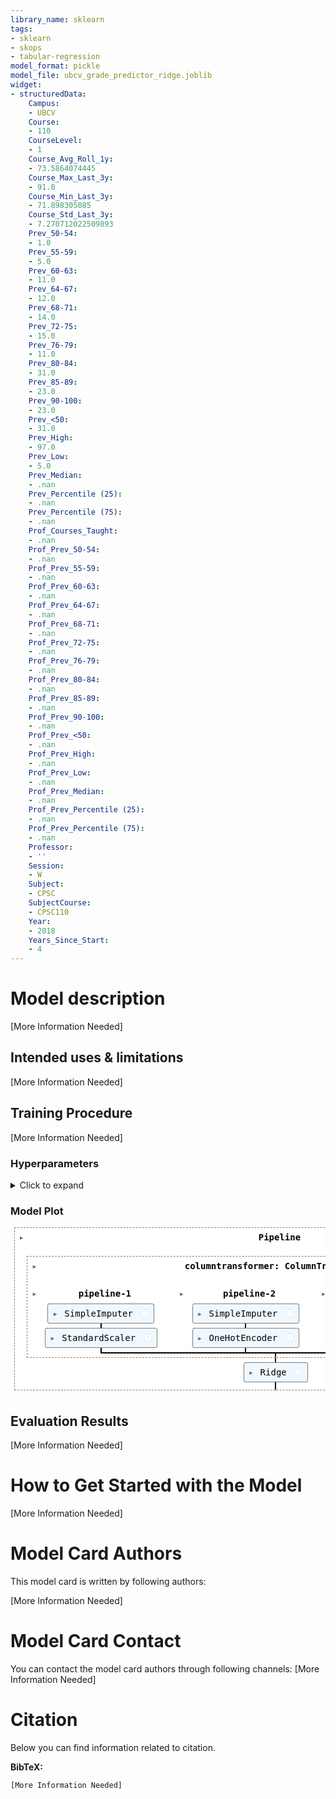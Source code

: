 ```yaml
---
library_name: sklearn
tags:
- sklearn
- skops
- tabular-regression
model_format: pickle
model_file: ubcv_grade_predictor_ridge.joblib
widget:
- structuredData:
    Campus:
    - UBCV
    Course:
    - 110
    CourseLevel:
    - 1
    Course_Avg_Roll_1y:
    - 73.5864074445
    Course_Max_Last_3y:
    - 91.0
    Course_Min_Last_3y:
    - 71.898305085
    Course_Std_Last_3y:
    - 7.270712022509893
    Prev_50-54:
    - 1.0
    Prev_55-59:
    - 5.0
    Prev_60-63:
    - 11.0
    Prev_64-67:
    - 12.0
    Prev_68-71:
    - 14.0
    Prev_72-75:
    - 15.0
    Prev_76-79:
    - 11.0
    Prev_80-84:
    - 31.0
    Prev_85-89:
    - 23.0
    Prev_90-100:
    - 23.0
    Prev_<50:
    - 31.0
    Prev_High:
    - 97.0
    Prev_Low:
    - 5.0
    Prev_Median:
    - .nan
    Prev_Percentile (25):
    - .nan
    Prev_Percentile (75):
    - .nan
    Prof_Courses_Taught:
    - .nan
    Prof_Prev_50-54:
    - .nan
    Prof_Prev_55-59:
    - .nan
    Prof_Prev_60-63:
    - .nan
    Prof_Prev_64-67:
    - .nan
    Prof_Prev_68-71:
    - .nan
    Prof_Prev_72-75:
    - .nan
    Prof_Prev_76-79:
    - .nan
    Prof_Prev_80-84:
    - .nan
    Prof_Prev_85-89:
    - .nan
    Prof_Prev_90-100:
    - .nan
    Prof_Prev_<50:
    - .nan
    Prof_Prev_High:
    - .nan
    Prof_Prev_Low:
    - .nan
    Prof_Prev_Median:
    - .nan
    Prof_Prev_Percentile (25):
    - .nan
    Prof_Prev_Percentile (75):
    - .nan
    Professor:
    - ''
    Session:
    - W
    Subject:
    - CPSC
    SubjectCourse:
    - CPSC110
    Year:
    - 2018
    Years_Since_Start:
    - 4
---
```


# Model description

[More Information Needed]

## Intended uses & limitations

[More Information Needed]

## Training Procedure

[More Information Needed]

### Hyperparameters

<details>
<summary> Click to expand </summary>

| Hyperparameter                                                       | Value                                                                                                                                                  |
|----------------------------------------------------------------------|--------------------------------------------------------------------------------------------------------------------------------------------------------|
| memory                                                               |                                                                                                                                                        |
| steps                                                                | [('columntransformer', ColumnTransformer(transformers=[('pipeline-1',<br />                                 Pipeline(steps=[('simpleimputer',<br />                                                  SimpleImputer()),<br />                                                 ('standardscaler',<br />                                                  StandardScaler())]),<br />                                 ['Course_Avg_Roll_1y', 'Course_Min_Last_3y',<br />                                  'Course_Max_Last_3y', 'Course_Std_Last_3y']),<br />                                ('pipeline-2',<br />                                 Pipeline(steps=[('simpleimputer',<br />                                                  SimpleImputer(strategy='most_frequent')),<br />                                                 ('onehotencoder',<br />                                                  OneHotEncoder(drop='if_b...<br />                                                  SimpleImputer(strategy='most_frequent')),<br />                                                 ('ordinalencoder',<br />                                                  OrdinalEncoder(handle_unknown='use_encoded_value',<br />                                                                 unknown_value=-1))]),<br />                                 ['CourseLevel', 'Years_Since_Start',<br />                                  'Prof_Courses_Taught', 'Year']),<br />                                ('drop', 'drop',<br />                                 ['Reported', 'Section', 'Detail', 'Median',<br />                                  'Percentile (25)', 'Percentile (75)', 'High',<br />                                  'Low', '<50', '50-54', '55-59', '60-63',<br />                                  '64-67', '68-71', '72-75', '76-79', '80-84',<br />                                  '85-89', '90-100'])])), ('ridge', Ridge(alpha=2.091, random_state=42))]                                                                                                                                                        |
| transform_input                                                      |                                                                                                                                                        |
| verbose                                                              | False                                                                                                                                                  |
| columntransformer                                                    | ColumnTransformer(transformers=[('pipeline-1',<br />                                 Pipeline(steps=[('simpleimputer',<br />                                                  SimpleImputer()),<br />                                                 ('standardscaler',<br />                                                  StandardScaler())]),<br />                                 ['Course_Avg_Roll_1y', 'Course_Min_Last_3y',<br />                                  'Course_Max_Last_3y', 'Course_Std_Last_3y']),<br />                                ('pipeline-2',<br />                                 Pipeline(steps=[('simpleimputer',<br />                                                  SimpleImputer(strategy='most_frequent')),<br />                                                 ('onehotencoder',<br />                                                  OneHotEncoder(drop='if_b...<br />                                                  SimpleImputer(strategy='most_frequent')),<br />                                                 ('ordinalencoder',<br />                                                  OrdinalEncoder(handle_unknown='use_encoded_value',<br />                                                                 unknown_value=-1))]),<br />                                 ['CourseLevel', 'Years_Since_Start',<br />                                  'Prof_Courses_Taught', 'Year']),<br />                                ('drop', 'drop',<br />                                 ['Reported', 'Section', 'Detail', 'Median',<br />                                  'Percentile (25)', 'Percentile (75)', 'High',<br />                                  'Low', '<50', '50-54', '55-59', '60-63',<br />                                  '64-67', '68-71', '72-75', '76-79', '80-84',<br />                                  '85-89', '90-100'])])                                                                                                                                                        |
| ridge                                                                | Ridge(alpha=2.091, random_state=42)                                                                                                                    |
| columntransformer__force_int_remainder_cols                          | True                                                                                                                                                   |
| columntransformer__n_jobs                                            |                                                                                                                                                        |
| columntransformer__remainder                                         | drop                                                                                                                                                   |
| columntransformer__sparse_threshold                                  | 0.3                                                                                                                                                    |
| columntransformer__transformer_weights                               |                                                                                                                                                        |
| columntransformer__transformers                                      | [('pipeline-1', Pipeline(steps=[('simpleimputer', SimpleImputer()),<br />                ('standardscaler', StandardScaler())]), ['Course_Avg_Roll_1y', 'Course_Min_Last_3y', 'Course_Max_Last_3y', 'Course_Std_Last_3y']), ('pipeline-2', Pipeline(steps=[('simpleimputer', SimpleImputer(strategy='most_frequent')),<br />                ('onehotencoder',<br />                 OneHotEncoder(drop='if_binary', handle_unknown='ignore'))]), ['Campus', 'Session', 'SubjectCourse', 'Professor', 'Subject']), ('pipeline-3', Pipeline(steps=[('simpleimputer', SimpleImputer(strategy='most_frequent')),<br />                ('ordinalencoder',<br />                 OrdinalEncoder(handle_unknown='use_encoded_value',<br />                                unknown_value=-1))]), ['CourseLevel', 'Years_Since_Start', 'Prof_Courses_Taught', 'Year']), ('drop', 'drop', ['Reported', 'Section', 'Detail', 'Median', 'Percentile (25)', 'Percentile (75)', 'High', 'Low', '<50', '50-54', '55-59', '60-63', '64-67', '68-71', '72-75', '76-79', '80-84', '85-89', '90-100'])]                                                                                                                                                        |
| columntransformer__verbose                                           | False                                                                                                                                                  |
| columntransformer__verbose_feature_names_out                         | True                                                                                                                                                   |
| columntransformer__pipeline-1                                        | Pipeline(steps=[('simpleimputer', SimpleImputer()),<br />                ('standardscaler', StandardScaler())])                                                                                                                                                        |
| columntransformer__pipeline-2                                        | Pipeline(steps=[('simpleimputer', SimpleImputer(strategy='most_frequent')),<br />                ('onehotencoder',<br />                 OneHotEncoder(drop='if_binary', handle_unknown='ignore'))])                                                                                                                                                        |
| columntransformer__pipeline-3                                        | Pipeline(steps=[('simpleimputer', SimpleImputer(strategy='most_frequent')),<br />                ('ordinalencoder',<br />                 OrdinalEncoder(handle_unknown='use_encoded_value',<br />                                unknown_value=-1))])                                                                                                                                                        |
| columntransformer__drop                                              | drop                                                                                                                                                   |
| columntransformer__pipeline-1__memory                                |                                                                                                                                                        |
| columntransformer__pipeline-1__steps                                 | [('simpleimputer', SimpleImputer()), ('standardscaler', StandardScaler())]                                                                             |
| columntransformer__pipeline-1__transform_input                       |                                                                                                                                                        |
| columntransformer__pipeline-1__verbose                               | False                                                                                                                                                  |
| columntransformer__pipeline-1__simpleimputer                         | SimpleImputer()                                                                                                                                        |
| columntransformer__pipeline-1__standardscaler                        | StandardScaler()                                                                                                                                       |
| columntransformer__pipeline-1__simpleimputer__add_indicator          | False                                                                                                                                                  |
| columntransformer__pipeline-1__simpleimputer__copy                   | True                                                                                                                                                   |
| columntransformer__pipeline-1__simpleimputer__fill_value             |                                                                                                                                                        |
| columntransformer__pipeline-1__simpleimputer__keep_empty_features    | False                                                                                                                                                  |
| columntransformer__pipeline-1__simpleimputer__missing_values         | nan                                                                                                                                                    |
| columntransformer__pipeline-1__simpleimputer__strategy               | mean                                                                                                                                                   |
| columntransformer__pipeline-1__standardscaler__copy                  | True                                                                                                                                                   |
| columntransformer__pipeline-1__standardscaler__with_mean             | True                                                                                                                                                   |
| columntransformer__pipeline-1__standardscaler__with_std              | True                                                                                                                                                   |
| columntransformer__pipeline-2__memory                                |                                                                                                                                                        |
| columntransformer__pipeline-2__steps                                 | [('simpleimputer', SimpleImputer(strategy='most_frequent')), ('onehotencoder', OneHotEncoder(drop='if_binary', handle_unknown='ignore'))]              |
| columntransformer__pipeline-2__transform_input                       |                                                                                                                                                        |
| columntransformer__pipeline-2__verbose                               | False                                                                                                                                                  |
| columntransformer__pipeline-2__simpleimputer                         | SimpleImputer(strategy='most_frequent')                                                                                                                |
| columntransformer__pipeline-2__onehotencoder                         | OneHotEncoder(drop='if_binary', handle_unknown='ignore')                                                                                               |
| columntransformer__pipeline-2__simpleimputer__add_indicator          | False                                                                                                                                                  |
| columntransformer__pipeline-2__simpleimputer__copy                   | True                                                                                                                                                   |
| columntransformer__pipeline-2__simpleimputer__fill_value             |                                                                                                                                                        |
| columntransformer__pipeline-2__simpleimputer__keep_empty_features    | False                                                                                                                                                  |
| columntransformer__pipeline-2__simpleimputer__missing_values         | nan                                                                                                                                                    |
| columntransformer__pipeline-2__simpleimputer__strategy               | most_frequent                                                                                                                                          |
| columntransformer__pipeline-2__onehotencoder__categories             | auto                                                                                                                                                   |
| columntransformer__pipeline-2__onehotencoder__drop                   | if_binary                                                                                                                                              |
| columntransformer__pipeline-2__onehotencoder__dtype                  | <class 'numpy.float64'>                                                                                                                                |
| columntransformer__pipeline-2__onehotencoder__feature_name_combiner  | concat                                                                                                                                                 |
| columntransformer__pipeline-2__onehotencoder__handle_unknown         | ignore                                                                                                                                                 |
| columntransformer__pipeline-2__onehotencoder__max_categories         |                                                                                                                                                        |
| columntransformer__pipeline-2__onehotencoder__min_frequency          |                                                                                                                                                        |
| columntransformer__pipeline-2__onehotencoder__sparse_output          | True                                                                                                                                                   |
| columntransformer__pipeline-3__memory                                |                                                                                                                                                        |
| columntransformer__pipeline-3__steps                                 | [('simpleimputer', SimpleImputer(strategy='most_frequent')), ('ordinalencoder', OrdinalEncoder(handle_unknown='use_encoded_value', unknown_value=-1))] |
| columntransformer__pipeline-3__transform_input                       |                                                                                                                                                        |
| columntransformer__pipeline-3__verbose                               | False                                                                                                                                                  |
| columntransformer__pipeline-3__simpleimputer                         | SimpleImputer(strategy='most_frequent')                                                                                                                |
| columntransformer__pipeline-3__ordinalencoder                        | OrdinalEncoder(handle_unknown='use_encoded_value', unknown_value=-1)                                                                                   |
| columntransformer__pipeline-3__simpleimputer__add_indicator          | False                                                                                                                                                  |
| columntransformer__pipeline-3__simpleimputer__copy                   | True                                                                                                                                                   |
| columntransformer__pipeline-3__simpleimputer__fill_value             |                                                                                                                                                        |
| columntransformer__pipeline-3__simpleimputer__keep_empty_features    | False                                                                                                                                                  |
| columntransformer__pipeline-3__simpleimputer__missing_values         | nan                                                                                                                                                    |
| columntransformer__pipeline-3__simpleimputer__strategy               | most_frequent                                                                                                                                          |
| columntransformer__pipeline-3__ordinalencoder__categories            | auto                                                                                                                                                   |
| columntransformer__pipeline-3__ordinalencoder__dtype                 | <class 'numpy.float64'>                                                                                                                                |
| columntransformer__pipeline-3__ordinalencoder__encoded_missing_value | nan                                                                                                                                                    |
| columntransformer__pipeline-3__ordinalencoder__handle_unknown        | use_encoded_value                                                                                                                                      |
| columntransformer__pipeline-3__ordinalencoder__max_categories        |                                                                                                                                                        |
| columntransformer__pipeline-3__ordinalencoder__min_frequency         |                                                                                                                                                        |
| columntransformer__pipeline-3__ordinalencoder__unknown_value         | -1                                                                                                                                                     |
| ridge__alpha                                                         | 2.091                                                                                                                                                  |
| ridge__copy_X                                                        | True                                                                                                                                                   |
| ridge__fit_intercept                                                 | True                                                                                                                                                   |
| ridge__max_iter                                                      |                                                                                                                                                        |
| ridge__positive                                                      | False                                                                                                                                                  |
| ridge__random_state                                                  | 42                                                                                                                                                     |
| ridge__solver                                                        | auto                                                                                                                                                   |
| ridge__tol                                                           | 0.0001                                                                                                                                                 |

</details>

### Model Plot

<style>#sk-container-id-1 {/* Definition of color scheme common for light and dark mode */--sklearn-color-text: #000;--sklearn-color-text-muted: #666;--sklearn-color-line: gray;/* Definition of color scheme for unfitted estimators */--sklearn-color-unfitted-level-0: #fff5e6;--sklearn-color-unfitted-level-1: #f6e4d2;--sklearn-color-unfitted-level-2: #ffe0b3;--sklearn-color-unfitted-level-3: chocolate;/* Definition of color scheme for fitted estimators */--sklearn-color-fitted-level-0: #f0f8ff;--sklearn-color-fitted-level-1: #d4ebff;--sklearn-color-fitted-level-2: #b3dbfd;--sklearn-color-fitted-level-3: cornflowerblue;/* Specific color for light theme */--sklearn-color-text-on-default-background: var(--sg-text-color, var(--theme-code-foreground, var(--jp-content-font-color1, black)));--sklearn-color-background: var(--sg-background-color, var(--theme-background, var(--jp-layout-color0, white)));--sklearn-color-border-box: var(--sg-text-color, var(--theme-code-foreground, var(--jp-content-font-color1, black)));--sklearn-color-icon: #696969;@media (prefers-color-scheme: dark) {/* Redefinition of color scheme for dark theme */--sklearn-color-text-on-default-background: var(--sg-text-color, var(--theme-code-foreground, var(--jp-content-font-color1, white)));--sklearn-color-background: var(--sg-background-color, var(--theme-background, var(--jp-layout-color0, #111)));--sklearn-color-border-box: var(--sg-text-color, var(--theme-code-foreground, var(--jp-content-font-color1, white)));--sklearn-color-icon: #878787;}
}#sk-container-id-1 {color: var(--sklearn-color-text);
}#sk-container-id-1 pre {padding: 0;
}#sk-container-id-1 input.sk-hidden--visually {border: 0;clip: rect(1px 1px 1px 1px);clip: rect(1px, 1px, 1px, 1px);height: 1px;margin: -1px;overflow: hidden;padding: 0;position: absolute;width: 1px;
}#sk-container-id-1 div.sk-dashed-wrapped {border: 1px dashed var(--sklearn-color-line);margin: 0 0.4em 0.5em 0.4em;box-sizing: border-box;padding-bottom: 0.4em;background-color: var(--sklearn-color-background);
}#sk-container-id-1 div.sk-container {/* jupyter's `normalize.less` sets `[hidden] { display: none; }`but bootstrap.min.css set `[hidden] { display: none !important; }`so we also need the `!important` here to be able to override thedefault hidden behavior on the sphinx rendered scikit-learn.org.See: https://github.com/scikit-learn/scikit-learn/issues/21755 */display: inline-block !important;position: relative;
}#sk-container-id-1 div.sk-text-repr-fallback {display: none;
}div.sk-parallel-item,
div.sk-serial,
div.sk-item {/* draw centered vertical line to link estimators */background-image: linear-gradient(var(--sklearn-color-text-on-default-background), var(--sklearn-color-text-on-default-background));background-size: 2px 100%;background-repeat: no-repeat;background-position: center center;
}/* Parallel-specific style estimator block */#sk-container-id-1 div.sk-parallel-item::after {content: "";width: 100%;border-bottom: 2px solid var(--sklearn-color-text-on-default-background);flex-grow: 1;
}#sk-container-id-1 div.sk-parallel {display: flex;align-items: stretch;justify-content: center;background-color: var(--sklearn-color-background);position: relative;
}#sk-container-id-1 div.sk-parallel-item {display: flex;flex-direction: column;
}#sk-container-id-1 div.sk-parallel-item:first-child::after {align-self: flex-end;width: 50%;
}#sk-container-id-1 div.sk-parallel-item:last-child::after {align-self: flex-start;width: 50%;
}#sk-container-id-1 div.sk-parallel-item:only-child::after {width: 0;
}/* Serial-specific style estimator block */#sk-container-id-1 div.sk-serial {display: flex;flex-direction: column;align-items: center;background-color: var(--sklearn-color-background);padding-right: 1em;padding-left: 1em;
}/* Toggleable style: style used for estimator/Pipeline/ColumnTransformer box that is
clickable and can be expanded/collapsed.
- Pipeline and ColumnTransformer use this feature and define the default style
- Estimators will overwrite some part of the style using the `sk-estimator` class
*//* Pipeline and ColumnTransformer style (default) */#sk-container-id-1 div.sk-toggleable {/* Default theme specific background. It is overwritten whether we have aspecific estimator or a Pipeline/ColumnTransformer */background-color: var(--sklearn-color-background);
}/* Toggleable label */
#sk-container-id-1 label.sk-toggleable__label {cursor: pointer;display: flex;width: 100%;margin-bottom: 0;padding: 0.5em;box-sizing: border-box;text-align: center;align-items: start;justify-content: space-between;gap: 0.5em;
}#sk-container-id-1 label.sk-toggleable__label .caption {font-size: 0.6rem;font-weight: lighter;color: var(--sklearn-color-text-muted);
}#sk-container-id-1 label.sk-toggleable__label-arrow:before {/* Arrow on the left of the label */content: "▸";float: left;margin-right: 0.25em;color: var(--sklearn-color-icon);
}#sk-container-id-1 label.sk-toggleable__label-arrow:hover:before {color: var(--sklearn-color-text);
}/* Toggleable content - dropdown */#sk-container-id-1 div.sk-toggleable__content {max-height: 0;max-width: 0;overflow: hidden;text-align: left;/* unfitted */background-color: var(--sklearn-color-unfitted-level-0);
}#sk-container-id-1 div.sk-toggleable__content.fitted {/* fitted */background-color: var(--sklearn-color-fitted-level-0);
}#sk-container-id-1 div.sk-toggleable__content pre {margin: 0.2em;border-radius: 0.25em;color: var(--sklearn-color-text);/* unfitted */background-color: var(--sklearn-color-unfitted-level-0);
}#sk-container-id-1 div.sk-toggleable__content.fitted pre {/* unfitted */background-color: var(--sklearn-color-fitted-level-0);
}#sk-container-id-1 input.sk-toggleable__control:checked~div.sk-toggleable__content {/* Expand drop-down */max-height: 200px;max-width: 100%;overflow: auto;
}#sk-container-id-1 input.sk-toggleable__control:checked~label.sk-toggleable__label-arrow:before {content: "▾";
}/* Pipeline/ColumnTransformer-specific style */#sk-container-id-1 div.sk-label input.sk-toggleable__control:checked~label.sk-toggleable__label {color: var(--sklearn-color-text);background-color: var(--sklearn-color-unfitted-level-2);
}#sk-container-id-1 div.sk-label.fitted input.sk-toggleable__control:checked~label.sk-toggleable__label {background-color: var(--sklearn-color-fitted-level-2);
}/* Estimator-specific style *//* Colorize estimator box */
#sk-container-id-1 div.sk-estimator input.sk-toggleable__control:checked~label.sk-toggleable__label {/* unfitted */background-color: var(--sklearn-color-unfitted-level-2);
}#sk-container-id-1 div.sk-estimator.fitted input.sk-toggleable__control:checked~label.sk-toggleable__label {/* fitted */background-color: var(--sklearn-color-fitted-level-2);
}#sk-container-id-1 div.sk-label label.sk-toggleable__label,
#sk-container-id-1 div.sk-label label {/* The background is the default theme color */color: var(--sklearn-color-text-on-default-background);
}/* On hover, darken the color of the background */
#sk-container-id-1 div.sk-label:hover label.sk-toggleable__label {color: var(--sklearn-color-text);background-color: var(--sklearn-color-unfitted-level-2);
}/* Label box, darken color on hover, fitted */
#sk-container-id-1 div.sk-label.fitted:hover label.sk-toggleable__label.fitted {color: var(--sklearn-color-text);background-color: var(--sklearn-color-fitted-level-2);
}/* Estimator label */#sk-container-id-1 div.sk-label label {font-family: monospace;font-weight: bold;display: inline-block;line-height: 1.2em;
}#sk-container-id-1 div.sk-label-container {text-align: center;
}/* Estimator-specific */
#sk-container-id-1 div.sk-estimator {font-family: monospace;border: 1px dotted var(--sklearn-color-border-box);border-radius: 0.25em;box-sizing: border-box;margin-bottom: 0.5em;/* unfitted */background-color: var(--sklearn-color-unfitted-level-0);
}#sk-container-id-1 div.sk-estimator.fitted {/* fitted */background-color: var(--sklearn-color-fitted-level-0);
}/* on hover */
#sk-container-id-1 div.sk-estimator:hover {/* unfitted */background-color: var(--sklearn-color-unfitted-level-2);
}#sk-container-id-1 div.sk-estimator.fitted:hover {/* fitted */background-color: var(--sklearn-color-fitted-level-2);
}/* Specification for estimator info (e.g. "i" and "?") *//* Common style for "i" and "?" */.sk-estimator-doc-link,
a:link.sk-estimator-doc-link,
a:visited.sk-estimator-doc-link {float: right;font-size: smaller;line-height: 1em;font-family: monospace;background-color: var(--sklearn-color-background);border-radius: 1em;height: 1em;width: 1em;text-decoration: none !important;margin-left: 0.5em;text-align: center;/* unfitted */border: var(--sklearn-color-unfitted-level-1) 1pt solid;color: var(--sklearn-color-unfitted-level-1);
}.sk-estimator-doc-link.fitted,
a:link.sk-estimator-doc-link.fitted,
a:visited.sk-estimator-doc-link.fitted {/* fitted */border: var(--sklearn-color-fitted-level-1) 1pt solid;color: var(--sklearn-color-fitted-level-1);
}/* On hover */
div.sk-estimator:hover .sk-estimator-doc-link:hover,
.sk-estimator-doc-link:hover,
div.sk-label-container:hover .sk-estimator-doc-link:hover,
.sk-estimator-doc-link:hover {/* unfitted */background-color: var(--sklearn-color-unfitted-level-3);color: var(--sklearn-color-background);text-decoration: none;
}div.sk-estimator.fitted:hover .sk-estimator-doc-link.fitted:hover,
.sk-estimator-doc-link.fitted:hover,
div.sk-label-container:hover .sk-estimator-doc-link.fitted:hover,
.sk-estimator-doc-link.fitted:hover {/* fitted */background-color: var(--sklearn-color-fitted-level-3);color: var(--sklearn-color-background);text-decoration: none;
}/* Span, style for the box shown on hovering the info icon */
.sk-estimator-doc-link span {display: none;z-index: 9999;position: relative;font-weight: normal;right: .2ex;padding: .5ex;margin: .5ex;width: min-content;min-width: 20ex;max-width: 50ex;color: var(--sklearn-color-text);box-shadow: 2pt 2pt 4pt #999;/* unfitted */background: var(--sklearn-color-unfitted-level-0);border: .5pt solid var(--sklearn-color-unfitted-level-3);
}.sk-estimator-doc-link.fitted span {/* fitted */background: var(--sklearn-color-fitted-level-0);border: var(--sklearn-color-fitted-level-3);
}.sk-estimator-doc-link:hover span {display: block;
}/* "?"-specific style due to the `<a>` HTML tag */#sk-container-id-1 a.estimator_doc_link {float: right;font-size: 1rem;line-height: 1em;font-family: monospace;background-color: var(--sklearn-color-background);border-radius: 1rem;height: 1rem;width: 1rem;text-decoration: none;/* unfitted */color: var(--sklearn-color-unfitted-level-1);border: var(--sklearn-color-unfitted-level-1) 1pt solid;
}#sk-container-id-1 a.estimator_doc_link.fitted {/* fitted */border: var(--sklearn-color-fitted-level-1) 1pt solid;color: var(--sklearn-color-fitted-level-1);
}/* On hover */
#sk-container-id-1 a.estimator_doc_link:hover {/* unfitted */background-color: var(--sklearn-color-unfitted-level-3);color: var(--sklearn-color-background);text-decoration: none;
}#sk-container-id-1 a.estimator_doc_link.fitted:hover {/* fitted */background-color: var(--sklearn-color-fitted-level-3);
}
</style><div id="sk-container-id-1" class="sk-top-container" style="overflow: auto;"><div class="sk-text-repr-fallback"><pre>Pipeline(steps=[(&#x27;columntransformer&#x27;,ColumnTransformer(transformers=[(&#x27;pipeline-1&#x27;,Pipeline(steps=[(&#x27;simpleimputer&#x27;,SimpleImputer()),(&#x27;standardscaler&#x27;,StandardScaler())]),[&#x27;Course_Avg_Roll_1y&#x27;,&#x27;Course_Min_Last_3y&#x27;,&#x27;Course_Max_Last_3y&#x27;,&#x27;Course_Std_Last_3y&#x27;]),(&#x27;pipeline-2&#x27;,Pipeline(steps=[(&#x27;simpleimputer&#x27;,SimpleImputer(strategy=&#x27;most_frequent&#x27;)),(&#x27;on...OrdinalEncoder(handle_unknown=&#x27;use_encoded_value&#x27;,unknown_value=-1))]),[&#x27;CourseLevel&#x27;,&#x27;Years_Since_Start&#x27;,&#x27;Prof_Courses_Taught&#x27;,&#x27;Year&#x27;]),(&#x27;drop&#x27;, &#x27;drop&#x27;,[&#x27;Reported&#x27;, &#x27;Section&#x27;,&#x27;Detail&#x27;, &#x27;Median&#x27;,&#x27;Percentile (25)&#x27;,&#x27;Percentile (75)&#x27;, &#x27;High&#x27;,&#x27;Low&#x27;, &#x27;&lt;50&#x27;, &#x27;50-54&#x27;,&#x27;55-59&#x27;, &#x27;60-63&#x27;, &#x27;64-67&#x27;,&#x27;68-71&#x27;, &#x27;72-75&#x27;, &#x27;76-79&#x27;,&#x27;80-84&#x27;, &#x27;85-89&#x27;,&#x27;90-100&#x27;])])),(&#x27;ridge&#x27;, Ridge(alpha=2.091, random_state=42))])</pre><b>In a Jupyter environment, please rerun this cell to show the HTML representation or trust the notebook. <br />On GitHub, the HTML representation is unable to render, please try loading this page with nbviewer.org.</b></div><div class="sk-container" hidden><div class="sk-item sk-dashed-wrapped"><div class="sk-label-container"><div class="sk-label fitted sk-toggleable"><input class="sk-toggleable__control sk-hidden--visually" id="sk-estimator-id-1" type="checkbox" ><label for="sk-estimator-id-1" class="sk-toggleable__label fitted sk-toggleable__label-arrow"><div><div>Pipeline</div></div><div><a class="sk-estimator-doc-link fitted" rel="noreferrer" target="_blank" href="https://scikit-learn.org/1.6/modules/generated/sklearn.pipeline.Pipeline.html">?<span>Documentation for Pipeline</span></a><span class="sk-estimator-doc-link fitted">i<span>Fitted</span></span></div></label><div class="sk-toggleable__content fitted"><pre>Pipeline(steps=[(&#x27;columntransformer&#x27;,ColumnTransformer(transformers=[(&#x27;pipeline-1&#x27;,Pipeline(steps=[(&#x27;simpleimputer&#x27;,SimpleImputer()),(&#x27;standardscaler&#x27;,StandardScaler())]),[&#x27;Course_Avg_Roll_1y&#x27;,&#x27;Course_Min_Last_3y&#x27;,&#x27;Course_Max_Last_3y&#x27;,&#x27;Course_Std_Last_3y&#x27;]),(&#x27;pipeline-2&#x27;,Pipeline(steps=[(&#x27;simpleimputer&#x27;,SimpleImputer(strategy=&#x27;most_frequent&#x27;)),(&#x27;on...OrdinalEncoder(handle_unknown=&#x27;use_encoded_value&#x27;,unknown_value=-1))]),[&#x27;CourseLevel&#x27;,&#x27;Years_Since_Start&#x27;,&#x27;Prof_Courses_Taught&#x27;,&#x27;Year&#x27;]),(&#x27;drop&#x27;, &#x27;drop&#x27;,[&#x27;Reported&#x27;, &#x27;Section&#x27;,&#x27;Detail&#x27;, &#x27;Median&#x27;,&#x27;Percentile (25)&#x27;,&#x27;Percentile (75)&#x27;, &#x27;High&#x27;,&#x27;Low&#x27;, &#x27;&lt;50&#x27;, &#x27;50-54&#x27;,&#x27;55-59&#x27;, &#x27;60-63&#x27;, &#x27;64-67&#x27;,&#x27;68-71&#x27;, &#x27;72-75&#x27;, &#x27;76-79&#x27;,&#x27;80-84&#x27;, &#x27;85-89&#x27;,&#x27;90-100&#x27;])])),(&#x27;ridge&#x27;, Ridge(alpha=2.091, random_state=42))])</pre></div> </div></div><div class="sk-serial"><div class="sk-item sk-dashed-wrapped"><div class="sk-label-container"><div class="sk-label fitted sk-toggleable"><input class="sk-toggleable__control sk-hidden--visually" id="sk-estimator-id-2" type="checkbox" ><label for="sk-estimator-id-2" class="sk-toggleable__label fitted sk-toggleable__label-arrow"><div><div>columntransformer: ColumnTransformer</div></div><div><a class="sk-estimator-doc-link fitted" rel="noreferrer" target="_blank" href="https://scikit-learn.org/1.6/modules/generated/sklearn.compose.ColumnTransformer.html">?<span>Documentation for columntransformer: ColumnTransformer</span></a></div></label><div class="sk-toggleable__content fitted"><pre>ColumnTransformer(transformers=[(&#x27;pipeline-1&#x27;,Pipeline(steps=[(&#x27;simpleimputer&#x27;,SimpleImputer()),(&#x27;standardscaler&#x27;,StandardScaler())]),[&#x27;Course_Avg_Roll_1y&#x27;, &#x27;Course_Min_Last_3y&#x27;,&#x27;Course_Max_Last_3y&#x27;, &#x27;Course_Std_Last_3y&#x27;]),(&#x27;pipeline-2&#x27;,Pipeline(steps=[(&#x27;simpleimputer&#x27;,SimpleImputer(strategy=&#x27;most_frequent&#x27;)),(&#x27;onehotencoder&#x27;,OneHotEncoder(drop=&#x27;if_b...SimpleImputer(strategy=&#x27;most_frequent&#x27;)),(&#x27;ordinalencoder&#x27;,OrdinalEncoder(handle_unknown=&#x27;use_encoded_value&#x27;,unknown_value=-1))]),[&#x27;CourseLevel&#x27;, &#x27;Years_Since_Start&#x27;,&#x27;Prof_Courses_Taught&#x27;, &#x27;Year&#x27;]),(&#x27;drop&#x27;, &#x27;drop&#x27;,[&#x27;Reported&#x27;, &#x27;Section&#x27;, &#x27;Detail&#x27;, &#x27;Median&#x27;,&#x27;Percentile (25)&#x27;, &#x27;Percentile (75)&#x27;, &#x27;High&#x27;,&#x27;Low&#x27;, &#x27;&lt;50&#x27;, &#x27;50-54&#x27;, &#x27;55-59&#x27;, &#x27;60-63&#x27;,&#x27;64-67&#x27;, &#x27;68-71&#x27;, &#x27;72-75&#x27;, &#x27;76-79&#x27;, &#x27;80-84&#x27;,&#x27;85-89&#x27;, &#x27;90-100&#x27;])])</pre></div> </div></div><div class="sk-parallel"><div class="sk-parallel-item"><div class="sk-item"><div class="sk-label-container"><div class="sk-label fitted sk-toggleable"><input class="sk-toggleable__control sk-hidden--visually" id="sk-estimator-id-3" type="checkbox" ><label for="sk-estimator-id-3" class="sk-toggleable__label fitted sk-toggleable__label-arrow"><div><div>pipeline-1</div></div></label><div class="sk-toggleable__content fitted"><pre>[&#x27;Course_Avg_Roll_1y&#x27;, &#x27;Course_Min_Last_3y&#x27;, &#x27;Course_Max_Last_3y&#x27;, &#x27;Course_Std_Last_3y&#x27;]</pre></div> </div></div><div class="sk-serial"><div class="sk-item"><div class="sk-serial"><div class="sk-item"><div class="sk-estimator fitted sk-toggleable"><input class="sk-toggleable__control sk-hidden--visually" id="sk-estimator-id-4" type="checkbox" ><label for="sk-estimator-id-4" class="sk-toggleable__label fitted sk-toggleable__label-arrow"><div><div>SimpleImputer</div></div><div><a class="sk-estimator-doc-link fitted" rel="noreferrer" target="_blank" href="https://scikit-learn.org/1.6/modules/generated/sklearn.impute.SimpleImputer.html">?<span>Documentation for SimpleImputer</span></a></div></label><div class="sk-toggleable__content fitted"><pre>SimpleImputer()</pre></div> </div></div><div class="sk-item"><div class="sk-estimator fitted sk-toggleable"><input class="sk-toggleable__control sk-hidden--visually" id="sk-estimator-id-5" type="checkbox" ><label for="sk-estimator-id-5" class="sk-toggleable__label fitted sk-toggleable__label-arrow"><div><div>StandardScaler</div></div><div><a class="sk-estimator-doc-link fitted" rel="noreferrer" target="_blank" href="https://scikit-learn.org/1.6/modules/generated/sklearn.preprocessing.StandardScaler.html">?<span>Documentation for StandardScaler</span></a></div></label><div class="sk-toggleable__content fitted"><pre>StandardScaler()</pre></div> </div></div></div></div></div></div></div><div class="sk-parallel-item"><div class="sk-item"><div class="sk-label-container"><div class="sk-label fitted sk-toggleable"><input class="sk-toggleable__control sk-hidden--visually" id="sk-estimator-id-6" type="checkbox" ><label for="sk-estimator-id-6" class="sk-toggleable__label fitted sk-toggleable__label-arrow"><div><div>pipeline-2</div></div></label><div class="sk-toggleable__content fitted"><pre>[&#x27;Campus&#x27;, &#x27;Session&#x27;, &#x27;SubjectCourse&#x27;, &#x27;Professor&#x27;, &#x27;Subject&#x27;]</pre></div> </div></div><div class="sk-serial"><div class="sk-item"><div class="sk-serial"><div class="sk-item"><div class="sk-estimator fitted sk-toggleable"><input class="sk-toggleable__control sk-hidden--visually" id="sk-estimator-id-7" type="checkbox" ><label for="sk-estimator-id-7" class="sk-toggleable__label fitted sk-toggleable__label-arrow"><div><div>SimpleImputer</div></div><div><a class="sk-estimator-doc-link fitted" rel="noreferrer" target="_blank" href="https://scikit-learn.org/1.6/modules/generated/sklearn.impute.SimpleImputer.html">?<span>Documentation for SimpleImputer</span></a></div></label><div class="sk-toggleable__content fitted"><pre>SimpleImputer(strategy=&#x27;most_frequent&#x27;)</pre></div> </div></div><div class="sk-item"><div class="sk-estimator fitted sk-toggleable"><input class="sk-toggleable__control sk-hidden--visually" id="sk-estimator-id-8" type="checkbox" ><label for="sk-estimator-id-8" class="sk-toggleable__label fitted sk-toggleable__label-arrow"><div><div>OneHotEncoder</div></div><div><a class="sk-estimator-doc-link fitted" rel="noreferrer" target="_blank" href="https://scikit-learn.org/1.6/modules/generated/sklearn.preprocessing.OneHotEncoder.html">?<span>Documentation for OneHotEncoder</span></a></div></label><div class="sk-toggleable__content fitted"><pre>OneHotEncoder(drop=&#x27;if_binary&#x27;, handle_unknown=&#x27;ignore&#x27;)</pre></div> </div></div></div></div></div></div></div><div class="sk-parallel-item"><div class="sk-item"><div class="sk-label-container"><div class="sk-label fitted sk-toggleable"><input class="sk-toggleable__control sk-hidden--visually" id="sk-estimator-id-9" type="checkbox" ><label for="sk-estimator-id-9" class="sk-toggleable__label fitted sk-toggleable__label-arrow"><div><div>pipeline-3</div></div></label><div class="sk-toggleable__content fitted"><pre>[&#x27;CourseLevel&#x27;, &#x27;Years_Since_Start&#x27;, &#x27;Prof_Courses_Taught&#x27;, &#x27;Year&#x27;]</pre></div> </div></div><div class="sk-serial"><div class="sk-item"><div class="sk-serial"><div class="sk-item"><div class="sk-estimator fitted sk-toggleable"><input class="sk-toggleable__control sk-hidden--visually" id="sk-estimator-id-10" type="checkbox" ><label for="sk-estimator-id-10" class="sk-toggleable__label fitted sk-toggleable__label-arrow"><div><div>SimpleImputer</div></div><div><a class="sk-estimator-doc-link fitted" rel="noreferrer" target="_blank" href="https://scikit-learn.org/1.6/modules/generated/sklearn.impute.SimpleImputer.html">?<span>Documentation for SimpleImputer</span></a></div></label><div class="sk-toggleable__content fitted"><pre>SimpleImputer(strategy=&#x27;most_frequent&#x27;)</pre></div> </div></div><div class="sk-item"><div class="sk-estimator fitted sk-toggleable"><input class="sk-toggleable__control sk-hidden--visually" id="sk-estimator-id-11" type="checkbox" ><label for="sk-estimator-id-11" class="sk-toggleable__label fitted sk-toggleable__label-arrow"><div><div>OrdinalEncoder</div></div><div><a class="sk-estimator-doc-link fitted" rel="noreferrer" target="_blank" href="https://scikit-learn.org/1.6/modules/generated/sklearn.preprocessing.OrdinalEncoder.html">?<span>Documentation for OrdinalEncoder</span></a></div></label><div class="sk-toggleable__content fitted"><pre>OrdinalEncoder(handle_unknown=&#x27;use_encoded_value&#x27;, unknown_value=-1)</pre></div> </div></div></div></div></div></div></div><div class="sk-parallel-item"><div class="sk-item"><div class="sk-label-container"><div class="sk-label fitted sk-toggleable"><input class="sk-toggleable__control sk-hidden--visually" id="sk-estimator-id-12" type="checkbox" ><label for="sk-estimator-id-12" class="sk-toggleable__label fitted sk-toggleable__label-arrow"><div><div>drop</div></div></label><div class="sk-toggleable__content fitted"><pre>[&#x27;Reported&#x27;, &#x27;Section&#x27;, &#x27;Detail&#x27;, &#x27;Median&#x27;, &#x27;Percentile (25)&#x27;, &#x27;Percentile (75)&#x27;, &#x27;High&#x27;, &#x27;Low&#x27;, &#x27;&lt;50&#x27;, &#x27;50-54&#x27;, &#x27;55-59&#x27;, &#x27;60-63&#x27;, &#x27;64-67&#x27;, &#x27;68-71&#x27;, &#x27;72-75&#x27;, &#x27;76-79&#x27;, &#x27;80-84&#x27;, &#x27;85-89&#x27;, &#x27;90-100&#x27;]</pre></div> </div></div><div class="sk-serial"><div class="sk-item"><div class="sk-estimator fitted sk-toggleable"><input class="sk-toggleable__control sk-hidden--visually" id="sk-estimator-id-13" type="checkbox" ><label for="sk-estimator-id-13" class="sk-toggleable__label fitted sk-toggleable__label-arrow"><div><div>drop</div></div></label><div class="sk-toggleable__content fitted"><pre>drop</pre></div> </div></div></div></div></div></div></div><div class="sk-item"><div class="sk-estimator fitted sk-toggleable"><input class="sk-toggleable__control sk-hidden--visually" id="sk-estimator-id-14" type="checkbox" ><label for="sk-estimator-id-14" class="sk-toggleable__label fitted sk-toggleable__label-arrow"><div><div>Ridge</div></div><div><a class="sk-estimator-doc-link fitted" rel="noreferrer" target="_blank" href="https://scikit-learn.org/1.6/modules/generated/sklearn.linear_model.Ridge.html">?<span>Documentation for Ridge</span></a></div></label><div class="sk-toggleable__content fitted"><pre>Ridge(alpha=2.091, random_state=42)</pre></div> </div></div></div></div></div></div>

## Evaluation Results

[More Information Needed]

# How to Get Started with the Model

[More Information Needed]

# Model Card Authors

This model card is written by following authors:

[More Information Needed]

# Model Card Contact

You can contact the model card authors through following channels:
[More Information Needed]

# Citation

Below you can find information related to citation.

**BibTeX:**
```
[More Information Needed]
```
